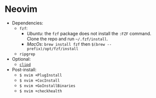 # Neovim

- Dependencies:
	- `fzf`:
		- *Ubuntu*: the `fzf` package does not install the `:FZF` command. Clone
		  the repo and run `~/.fzf/install`.
		- *MacOs*: `brew install fzf` then `$(brew --prefix)/opt/fzf/install`
	- `ripgrep`
- Optional:
	- [`clipd`](https://github.com/nicolomaioli/clipd)
- Post-install:
	- `$ nvim +PlugInstall`
	- `$ nvim +CocInstall`
	- `$ nvim +GoInstallBinaries`
	- `$ nvim +checkhealth`
